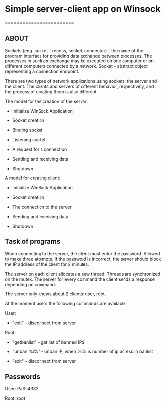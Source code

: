 # Simple server-client app on Winsock
========================

ABOUT
----------- 

Sockets (eng. socket - recess, socket, connector) - the name of the
program interface for providing data exchange between processes. 
The processes in such an exchange may be executed on one computer 
or on different computers connected by a network. Socket - abstract 
object representing a connection endpoint.

There are two types of network applications using sockets: 
the server and the client. The clients and servers of different 
behavior, respectively, and the process of creating them is also 
different.

The model for the creation of the server:

- Initialize WinSock Application

- Socket creation

- Binding socket
	 
- Listening socket

- A request for a connection

- Sending and receiving data

- Shutdown

A model for creating client:

- Initialize WinSock Application

- Socket creation

- The connection to the server

- Sending and receiving data

- Shutdown

Task of programs
-----------------

When connecting to the server, the client must enter the password. 
Allowed to make three attempts. If the password is incorrect, the 
server should block the IP address of the client for 2 minutes.

The server on each client allocates a new thread. 
Threads are synchronized on the mutex. The server for 
every command the client sends a response depending on command.

The server only knows about 2 clients: user, root.

At the moment users the following commands are available:

User: 

 - "exit" - disconnect from server

Root:

- "getbanlist" - get list of banned IPS

- "unban %i%" - unban IP, when %i% is number of ip adress in banlist

- "exit" - disconnect from server


Passwords
-----------

User: PaSs4332

Root: root 
